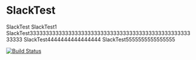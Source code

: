 # SlackTest
SlackTest
SlackTest1
SlackTest3333333333333333333333333333333333333333333333333333333
SlackTest4444444444444444
SlackTest5555555555555555


[![Build Status](https://travis-ci.org/[qingche123]/[SlackTest].png)](https://travis-ci.org/[qingche123]/[SlackTest])